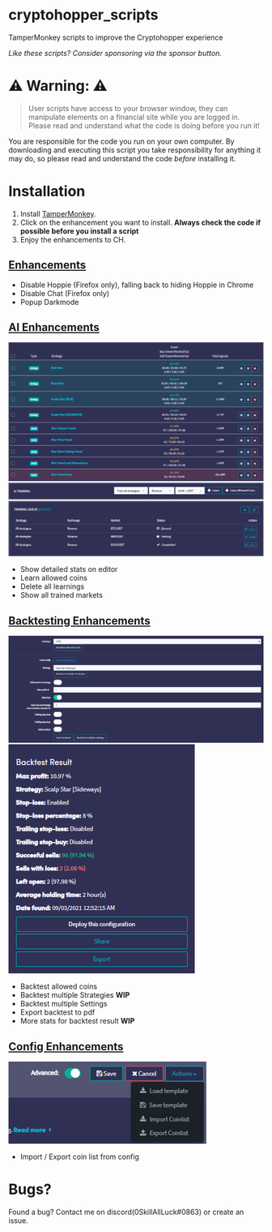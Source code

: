 cryptohopper_scripts
===

TamperMonkey scripts to improve the Cryptohopper experience

*Like these scripts? Consider sponsoring via the sponsor button.*

# ⚠️ Warning: ⚠️

> User scripts have access to your browser window, they can manipulate elements on a financial site while you are logged in. Please read and understand what the code is doing before you run it!

You are responsible for the code you run on your own computer. By downloading and executing this script you take responsibility for anything it may do, so please read and understand the code *before* installing it.

# Installation

1. Install [TamperMonkey](https://www.tampermonkey.net/).
2. Click on the enhancement you want to install. **Always check the code if possible before you install a script**
3. Enjoy the enhancements to CH.

## [Enhancements](https://raw.githubusercontent.com/0SkillAllLuck/cryptohopper_scripts/main/enhancements.user.js)

- Disable Hoppie (Firefox only), falling back to hiding Hoppie in Chrome
- Disable Chat (Firefox only)
- Popup Darkmode

## [AI Enhancements](https://raw.githubusercontent.com/0SkillAllLuck/cryptohopper_scripts/main/ai-enhancements.user.js)

![AI Stats](https://raw.githubusercontent.com/0SkillAllLuck/cryptohopper_scripts/main/images/ai-stats.png)
![AI Learn](https://raw.githubusercontent.com/0SkillAllLuck/cryptohopper_scripts/main/images/ai-learn.png)
![AI Delete](https://raw.githubusercontent.com/0SkillAllLuck/cryptohopper_scripts/main/images/ai-delete.png)

- Show detailed stats on editor
- Learn allowed coins
- Delete all learnings
- Show all trained markets

## [Backtesting Enhancements](https://raw.githubusercontent.com/0SkillAllLuck/cryptohopper_scripts/main/backtesting-enhancements.user.js)

![Backtest Settings](https://raw.githubusercontent.com/0SkillAllLuck/cryptohopper_scripts/main/images/backtest-settings.png)
![Backtest Results](https://raw.githubusercontent.com/0SkillAllLuck/cryptohopper_scripts/main/images/backtest-results.png)

- Backtest allowed coins
- Backtest multiple Strategies **WIP**
- Backtest multiple Settings
- Export backtest to pdf
- More stats for backtest result **WIP**

## [Config Enhancements](https://raw.githubusercontent.com/0SkillAllLuck/cryptohopper_scripts/main/config-enhancements.user.js)

![Config](https://raw.githubusercontent.com/0SkillAllLuck/cryptohopper_scripts/main/images/config.png)

- Import / Export coin list from config

# Bugs?

Found a bug? Contact me on discord(0SkillAllLuck#0863) or create an issue.
